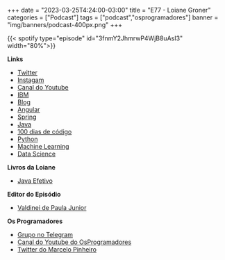 +++
date = "2023-03-25T4:24:00-03:00"
title = "E77 - Loiane Groner"
categories = ["Podcast"]
tags = ["podcast","osprogramadores"]
banner = "img/banners/podcast-400px.png"
+++


{{< spotify type="episode" id="3fnmY2JhmrwP4WjB8uAsI3" width="80%">}}

**Links**   
- [Twitter⁠](https://twitter.com/loiane)  
- [Instagam⁠](https://www.instagram.com/loiane/)  
- [Canal do Youtube⁠](https://www.youtube.com/@loianegroner)  
- [IBM⁠](https://www.ibm.com/ca-en)  
- [Blog⁠](https://loiane.com/)  
- [Angular](https://angular.io/)   
- [Spring⁠](https://spring.io/) 
- [Java⁠](https://www.java.com/en/)  
- [100 dias de código](https://www.100daysofcode.com/)  
- [Python⁠](https://www.python.org/)  
- [Machine Learning](https://en.wikipedia.org/wiki/Machine_learning)  
- [Data Science⁠](https://en.wikipedia.org/wiki/Data_science)  

**⁠Livros da Loiane⁠⁠**  
- [Java Efetivo](https://subscription.packtpub.com/search?query=loiane%20groner) ⁠

**Editor do Episódio**
- [⁠Valdinei de Paula Junior]( https://www.linkedin.com/in/valdinei-de-paula-junior-009634230/)

**Os Programadores**
- [Grupo no Telegram](https://t.me/osprogramadores)
- [Canal do Youtube do OsProgramadores](https://www.youtube.com/channel/UCt_YNYGl6K5yNXlXEQDdwWg?view_as=subscriber)
- [Twitter do Marcelo Pinheiro](https://twitter.com/mpinheir)

